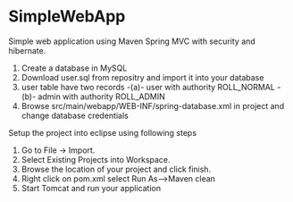 SimpleWebApp
============

Simple web application using Maven Spring MVC with security and hibernate.

1.  Create a database in MySQL
2.	Download user.sql from repositry and import it into your database
3.	user table have two records
-(a)- user with authority ROLL_NORMAL -(b)- admin with authority ROLL_ADMIN
4.	Browse src/main/webapp/WEB-INF/spring-database.xml in project and change database credentials

Setup the project into eclipse using following steps

1.	Go to File -> Import.
2.	Select Existing Projects into Workspace.
3.	Browse the location of your project and click finish.
4.	Right click on pom.xml select Run As-->Maven clean
5.	Start Tomcat and run your application
